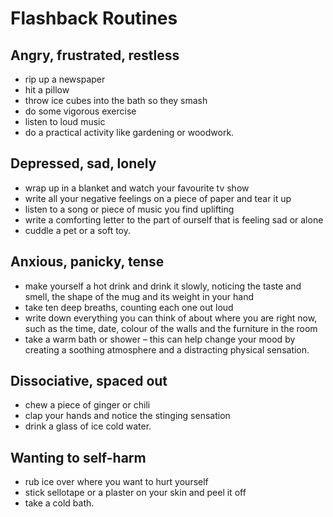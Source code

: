 # Flashback Routines

## Angry, frustrated, restless

  * rip up a newspaper
  * hit a pillow
  * throw ice cubes into the bath so they smash
  * do some vigorous exercise
  * listen to loud music
  * do a practical activity like gardening or woodwork.

## Depressed, sad, lonely

  * wrap up in a blanket and watch your favourite tv show
  * write all your negative feelings on a piece of paper and tear it up
  * listen to a song or piece of music you find uplifting
  * write a comforting letter to the part of ourself that is feeling sad or alone
  * cuddle a pet or a soft toy.

## Anxious, panicky, tense

  * make yourself a hot drink and drink it slowly, noticing the taste and smell, the shape of the  mug and its weight in your hand
  * take ten deep breaths, counting each one out loud
  * write down everything you can think of about where you are right now, such as the time, date, colour of the walls and the furniture in the room
  * take a warm bath or shower – this can help change your mood by creating a soothing atmosphere and a distracting physical sensation.

## Dissociative, spaced out

  * chew a piece of ginger or chili
  * clap your hands and notice the stinging sensation
  * drink a glass of ice cold water.

## Wanting to self-harm

  * rub ice over where you want to hurt yourself
  * stick sellotape or a plaster on your skin and peel it off
  * take a cold bath.
